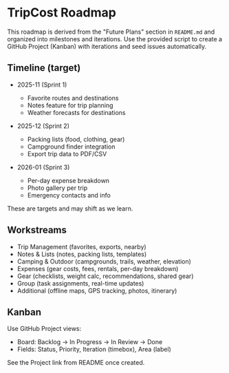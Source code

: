 # TripCost Roadmap

This roadmap is derived from the "Future Plans" section in `README.md` and organized into milestones and iterations. Use the provided script to create a GitHub Project (Kanban) with iterations and seed issues automatically.

## Timeline (target)

- 2025-11 (Sprint 1)
  - Favorite routes and destinations
  - Notes feature for trip planning
  - Weather forecasts for destinations

- 2025-12 (Sprint 2)
  - Packing lists (food, clothing, gear)
  - Campground finder integration
  - Export trip data to PDF/CSV

- 2026-01 (Sprint 3)
  - Per-day expense breakdown
  - Photo gallery per trip
  - Emergency contacts and info

These are targets and may shift as we learn.

## Workstreams

- Trip Management (favorites, exports, nearby)
- Notes & Lists (notes, packing lists, templates)
- Camping & Outdoor (campgrounds, trails, weather, elevation)
- Expenses (gear costs, fees, rentals, per-day breakdown)
- Gear (checklists, weight calc, recommendations, shared gear)
- Group (task assignments, real-time updates)
- Additional (offline maps, GPS tracking, photos, itinerary)

## Kanban

Use GitHub Project views:
- Board: Backlog → In Progress → In Review → Done
- Fields: Status, Priority, Iteration (timebox), Area (label)

See the Project link from README once created.
